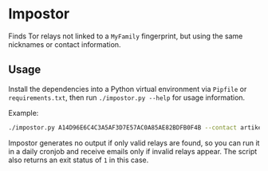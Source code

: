 # Impostor

Finds Tor relays not linked to a `MyFamily` fingerprint, but using the same
nicknames or contact information.

## Usage

Install the dependencies into a Python virtual environment via `Pipfile` or
`requirements.txt`, then run `./impostor.py --help` for usage information.

Example:

```bash
./impostor.py A14D96E6C4C3A5AF3D7E57AC0A85AE82BDFB0F4B --contact artikel10 --nickname artikel10
```

Impostor generates no output if only valid relays are found, so you can run it
in a daily cronjob and receive emails only if invalid relays appear. The script
also returns an exit status of `1` in this case.
